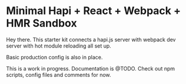 # Minimal Hapi + React + Webpack + HMR Sandbox

Hey there. This starter kit connects a hapi.js server with webpack dev server with hot module reloading all set up.

Basic production config is also in place.

This is a work in progress. Documentation is @TODO. Check out npm scripts, config files and comments for now.